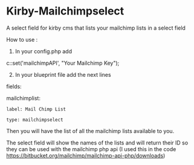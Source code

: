# Kirby-Mailchimpselect
A select field for kirby cms that lists your mailchimp lists in a select field

How to use :

1) In your config.php add 

c::set('mailchimpAPI', "Your Mailchimp Key");

2) In your blueprint file add the next lines

fields:

  mailchimplist:
  
    label: Mail Chimp List
    
    type: mailchimpselect
    
Then you will have the list of all the mailchimp lists available to you.

The select field will show the names of the lists and will return their ID so they can be used with the mailchimp php api (I used this in the code https://bitbucket.org/mailchimp/mailchimp-api-php/downloads)
